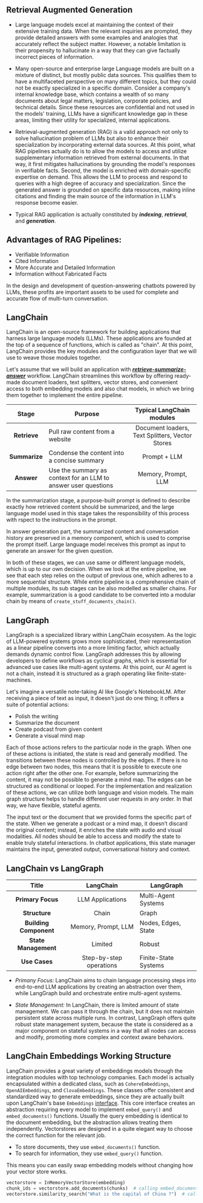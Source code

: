 
## Retrieval Augmented Generation

- Large language models excel at maintaining the context of their extensive training data. When the relevant inquiries are prompted, they provide detailed answers with some examples and analogies that accurately reflect the subject matter. However, a notable limitation is their propensity to hallucinate in a way that they can give factually incorrect pieces of information.

- Many open-source and enterprise large Language models are built on a mixture of distinct, but mostly public data sources. This qualifies them to have a multifaceted perspective on many different topics, but they could not be exactly specialized in a specific domain. Consider a company's internal knowledge base, which contains a wealth of so many documents about legal matters, legislation, corporate policies, and technical details. Since these resources are confidential and not used in the models' training, LLMs have a significant knowledge gap in these areas, limiting their utility for specialized, internal applications.

- Retrieval-augmented generation (RAG) is a valid approach not only to solve hallucination problem of LLMs but also to enhance their specialization by incorporating external data sources. At this point, what RAG pipelines actually do is to allow the models to access and utilize supplementary information retrieved from external documents. In that way, it first mitigates hallucinations by grounding the model's responses in verifiable facts. Second, the model is enriched with domain-specific expertise on demand. This allows the LLM to process and respond to queries with a high degree of accuracy and specialization. Since the generated answer is grounded on specific data resources, making inline citations and finding the main source of the information in LLM's response become easier.

- Typical RAG application is actually constituted by ***indexing***, ***retrieval***, and ***generation***. 

## Advantages of RAG Pipelines:
- Verifiable Information
- Cited Information
- More Accurate and Detailed Information
- Information without Fabricated Facts

In the design and development of question-answering chatbots powered by LLMs, these profits are important assets to be used for complete and accurate flow of multi-turn conversation.

## LangChain

LangChain is an open-source framework for building applications that harness large language models (LLMs). These applications are founded at the top of a sequence of functions, which is called as "chain". At this point, LangChain provides the key modules and the configuration layer that we will use to weave those modules together. 

Let's assume that we will build an application with <ins>***retrieve-summarize-answer***</ins> workflow. LangChain streamlines this workflow by offering ready-made document loaders, text splitters, vector stores, and convenient access to both embedding models and also chat models, in which we bring them together to implement the entire pipeline. 

| Stage   | Purpose | Typical LangChain modules   |
|:-------:|---------|:---------------------------:|
| **Retrieve** | Pull raw content from a website | Document loaders, Text Splitters, Vector Stores |
| **Summarize** | Condense the content into a concise summary | Prompt + LLM |
| **Answer** | Use the summary as context for an LLM to answer user questions | Memory, Prompt, LLM|

In the summarization stage, a purpose-built prompt is defined to describe exactly how retrieved content should be summarized, and the large language model used in this stage takes the responsibility of this process with rspect to the instructions in the prompt.

In answer generation part, the summarized content and conversation history are preserved in a memory component, which is used to comprise the prompt itself. Large language model receives this prompt as input to generate an answer for the given question.

In both of these stages, we can use same or different language models, which is up to our own decision. When we look at the entire pipeline, we see that each step relies on the output of previous one, which adheres to a more sequential structure. While entire pipeline is a comprehensive chain of multiple modules, its sub stages can be also modelled as smaller chains. For example, summarization is a good candidate to be converted into a modular chain by means of `create_stuff_documents_chain()`. 

## LangGraph

LangGraph is a specialized library within LangChain ecosystem. As the logic of LLM-powered systems grows more sophisticated, their representastion as a linear pipeline converts into a more limiting factor, which actually demands dynamic control flow. LangGraph addresses this by allowing developers to define workflows as cyclical graphs, which is essential for advanced use cases like multi-agent systems. At this point, our AI agent is not a chain, instead it is structured as a graph operating like finite-state-machines. 

Let's imagine a versatile note-taking AI like Google's NotebookLM. After receiving a piece of text as input, it doesn't just do one thing; it offers a suite of potential actions:

- Polish the writing
- Summarize the document
- Create podcast from given content
- Generate a visual mind map

Each of those actions refers to the particular node in the graph. When one of these actions is initiated, the state is read and generally modified. The transitions between these nodes is controlled by the edges. If there is no edge between two nodes, this means that it is possible to execute one action right after the other one. For example, before summarizing the content, it may not be possible to generate a mind map. The edges can be structured as conditional or looped. For the implementation and realization of these actions, we can utilize both language and vision models.  The main graph structure helps to handle different user requests in any order. In that way, we have flexible, stateful agents.

The input text or the document that we provided forms the specific part of the state. When we generate a podcast or a mind map, it doesn’t discard the original content; instead, it enriches the state with audio and visual modalities. All nodes should be able to access and modify the state to enable truly stateful interactions. In chatbot applications, this state manager maintains the input, generated output, conversational history and context.

## LangChain vs LangGraph

|         Title          |      LangChain          |      LangGraph       |
|:----------------------:|:-----------------------:|----------------------|
|   **Primary Focus**    |  LLM Applications       | Multi-Agent Systems  |
|     **Structure**      |       Chain             |        Graph         |
| **Building Component** | Memory, Prompt, LLM     | Nodes, Edges, State  |
|  **State Management**  |       Limited           |        Robust        |
|     **Use Cases**      | Step-by-step operations | Finite-State Systems |

- *Primany Focus:* LangChain aims to chain language processing steps into end-to-end LLM applications by creating an abstraction over them, while LangGraph build and orchestrate entire multi-agent systems.

- *State Management:* In LangChain, there is limited amount of state management. We can pass it through the chain, but it does not maintain persistent state across multiple runs. In contrast, LangGraph offers quite robust state management system, because the state is considered as a major component on stateful systems in a way that all nodes can access and modify, promoting more complex and context aware behaviors.

## LangChain Embeddings Working Structure

LangChain provides a great variety of embeddings models through the integration modules with top technology companies. Each model is actually encapsulated within a dedicated class, such as `CohereEmbeddings`, `OpenAIEmbeddings`, and `ClovaEmbeddings`. These classes offer consistent and standardized way to generate embeddings, since they are actually built upon LangChain's base `Embeddings` [interface](https://python.langchain.com/api_reference/core/embeddings/langchain_core.embeddings.embeddings.Embeddings.html#langchain_core.embeddings.embeddings.Embeddings). This core interface creates an abstraction requiring every model to implement `embed_query()` and `embed_documents()` functions. Usually the query embedding is identical to the document embedding, but the abstraction allows treating them independently. Vectorstores are designed in a quite elegant way to choose the correct function for the relevant job. 

- To store documents, they use `embed_documents()` function.
- To search for information, they use `embed_query()` function.

This means you can easily swap embedding models without changing how your vector store works.

```python
vectorstore = InMemoryVectorStore(embedding)
chunk_ids = vectorstore.add_documents(chunks)  # calling embed_documents()
vectorstore.similarity_search("What is the capital of China ?")  # calling embed_query()
```